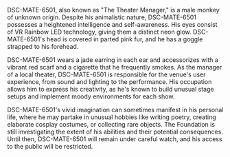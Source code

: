DSC-MATE-6501, also known as "The Theater Manager," is a male monkey of unknown origin. Despite his animalistic nature, DSC-MATE-6501 possesses a heightened intelligence and self-awareness. His eyes consist of VR Rainbow LED technology, giving them a distinct neon glow. DSC-MATE-6501's head is covered in parted pink fur, and he has a goggle strapped to his forehead.

DSC-MATE-6501 wears a jade earring in each ear and accessorizes with a vibrant red scarf and a cigarette that he frequently smokes. As the manager of a local theater, DSC-MATE-6501 is responsible for the venue's user experience, from sound and lighting to the performance. His occupation allows him to express his creativity, as he's known to build unusual stage setups and implement moody environments for each show.

DSC-MATE-6501's vivid imagination can sometimes manifest in his personal life, where he may partake in unusual hobbies like writing poetry, creating elaborate cosplay costumes, or collecting rare objects. The Foundation is still investigating the extent of his abilities and their potential consequences. Until then, DSC-MATE-6501 will remain under careful watch, and his access to the public will be restricted.